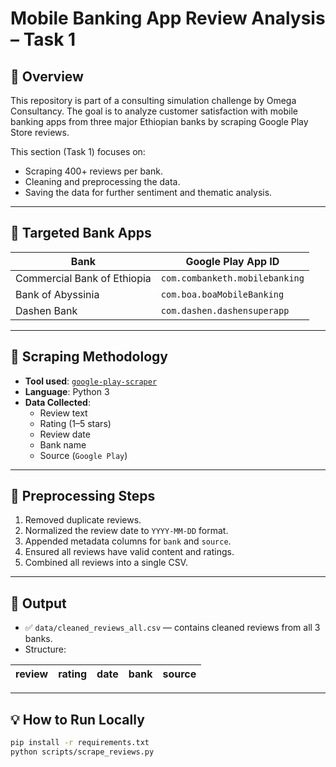 # Mobile Banking App Review Analysis – Task 1

## 🧾 Overview

This repository is part of a consulting simulation challenge by Omega Consultancy. The goal is to analyze customer satisfaction with mobile banking apps from three major Ethiopian banks by scraping Google Play Store reviews.

This section (Task 1) focuses on:

- Scraping 400+ reviews per bank.
- Cleaning and preprocessing the data.
- Saving the data for further sentiment and thematic analysis.

---

## 🏦 Targeted Bank Apps

| Bank                        | Google Play App ID                     |
|----------------------------|----------------------------------------|
| Commercial Bank of Ethiopia | `com.combanketh.mobilebanking`         |
| Bank of Abyssinia           | `com.boa.boaMobileBanking`             |
| Dashen Bank                 | `com.dashen.dashensuperapp`            |

---

## 🧪 Scraping Methodology

- **Tool used**: [`google-play-scraper`](https://pypi.org/project/google-play-scraper/)
- **Language**: Python 3
- **Data Collected**:
  - Review text
  - Rating (1–5 stars)
  - Review date
  - Bank name
  - Source (`Google Play`)

---

## 🧹 Preprocessing Steps

1. Removed duplicate reviews.
2. Normalized the review date to `YYYY-MM-DD` format.
3. Appended metadata columns for `bank` and `source`.
4. Ensured all reviews have valid content and ratings.
5. Combined all reviews into a single CSV.

---

## 📂 Output

- ✅ `data/cleaned_reviews_all.csv` — contains cleaned reviews from all 3 banks.
- Structure:

| review | rating | date | bank | source |
|--------|--------|------|------|--------|

---

## 💡 How to Run Locally

```bash
pip install -r requirements.txt
python scripts/scrape_reviews.py
